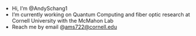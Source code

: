 - Hi, I’m @AndySchang1
- I’m currently working on Quantum Computing and fiber optic research at Cornell University with the McMahon Lab
- Reach me by email @ams722@cornell.edu

<!---
AndySchang1/AndySchang1 is a ✨ special ✨ repository because its `README.md` (this file) appears on your GitHub profile.
You can click the Preview link to take a look at your changes.
--->
